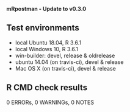 **mRpostman - Update to v0.3.0**

## Test environments
* local Ubuntu 18.04, R 3.6.1
* local Windows 10, R 3.6.1
* win-builder: devel, release & oldrelease
* ubuntu 14.04 (on travis-ci), devel & release
* Mac OS X (on travis-ci), devel & release

## R CMD check results
0 ERRORs, 0 WARNINGs, 0 NOTES
